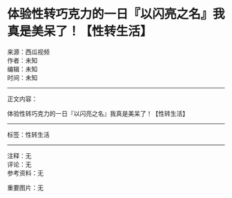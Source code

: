 # 体验性转巧克力的一日『以闪亮之名』我真是美呆了！【性转生活】

来源：西瓜视频  
作者：未知  
编辑：未知  
时间：未知  

---

正文内容：

体验性转巧克力的一日『以闪亮之名』我真是美呆了！【性转生活】  

---

标签：性转生活  

---

注释：无  
评论：无  
参考资料：无  

重要图片：无